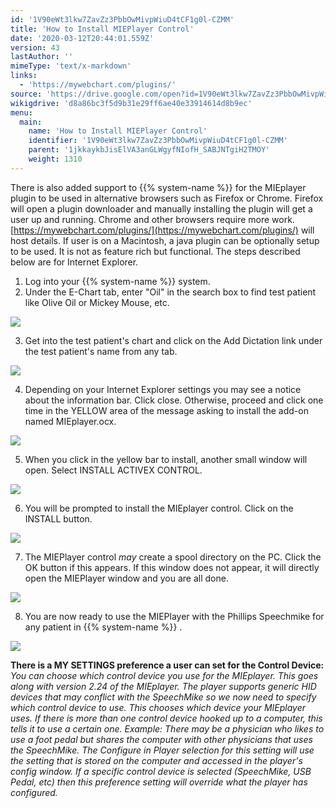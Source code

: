 ```yaml
---
id: '1V90eWt3lkw7ZavZz3PbbOwMivpWiuD4tCF1g0l-CZMM'
title: 'How to Install MIEPlayer Control'
date: '2020-03-12T20:44:01.559Z'
version: 43
lastAuthor: ''
mimeType: 'text/x-markdown'
links:
  - 'https://mywebchart.com/plugins/'
source: 'https://drive.google.com/open?id=1V90eWt3lkw7ZavZz3PbbOwMivpWiuD4tCF1g0l-CZMM'
wikigdrive: 'd8a86bc3f5d9b31e29ff6ae40e33914614d8b9ec'
menu:
  main:
    name: 'How to Install MIEPlayer Control'
    identifier: '1V90eWt3lkw7ZavZz3PbbOwMivpWiuD4tCF1g0l-CZMM'
    parent: '1jkkaykbJisElVA3anGLWgyfNIofH_SABJNTgiH2TMOY'
    weight: 1310
---
```

There is also added support to {{% system-name %}} for the MIEplayer plugin to be used in alternative browsers such as Firefox or Chrome. Firefox will open a plugin downloader and manually installing the plugin will get a user up and running. Chrome and other browsers require more work. [https://mywebchart.com/plugins/](https://mywebchart.com/plugins/) will host details. If user is on a Macintosh, a java plugin can be optionally setup to be used. It is not as feature rich but functional. The steps described below are for Internet Explorer.
1. Log into your {{% system-name %}} system.
2. Under the E-Chart tab, enter "Oil" in the search box to find test patient like Olive Oil or Mickey Mouse, etc.

  
![](../how-to-install-mieplayer-control.assets/afd7bebf57ca4b23090d2b90a2b79202.png)  


3. Get into the test patient's chart and click on the Add Dictation link under the test patient's name from any tab.

  
![](../how-to-install-mieplayer-control.assets/99348dc0339c3576f027bc4bed15f672.png)  


4. Depending on your Internet Explorer settings you may see a notice about the information bar. Click close. Otherwise, proceed and click one time in the YELLOW area of the message asking to install the add-on named MIEplayer.ocx.

  
![](../how-to-install-mieplayer-control.assets/6d53e2a28dfd37c6902cf55d3490b2e8.png)  


5. When you click in the yellow bar to install, another small window will open. Select INSTALL ACTIVEX CONTROL.

  
![](../how-to-install-mieplayer-control.assets/f1c17b7a0b15da055e4c56c7a0eb4ae7.png)  


6. You will be prompted to install the MIEplayer control. Click on the INSTALL button.

  
![](../how-to-install-mieplayer-control.assets/3b5da882fbc087d59ff4618f58f4bebe.png)  


7. The MIEPlayer control <em>may</em> create a spool directory on the PC. Click the OK button if this appears. If this window does not appear, it will directly open the MIEPlayer window and you are all done.

  
![](../how-to-install-mieplayer-control.assets/e895308db579822f7841acb4a6c64660.png)  


8. You are now ready to use the MIEPlayer with the Phillips Speechmike for any patient in {{% system-name %}} .

  
![](../how-to-install-mieplayer-control.assets/30f801ab5b11141acc37623c9106be9d.png)  


**There is a MY SETTINGS preference a user can set for the Control Device:** *You can choose which control device you use for the MIEplayer. This goes along with version 2.24 of the MIEplayer. The player supports generic HID devices that may conflict with the SpeechMike so we now need to specify which control device to use. This chooses which device your MIEplayer uses. If there is more than one control device hooked up to a computer, this tells it to use a certain one. Example: There may be a physician who likes to use a foot pedal but shares the computer with other physicians that uses the SpeechMike. The Configure in Player selection for this setting will use the setting that is stored on the computer and accessed in the player's config window. If a specific control device is selected (SpeechMike, USB Pedal, etc) then this preference setting will override what the player has configured.*

